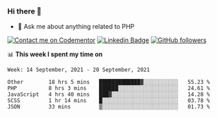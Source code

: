 ### Hi there 👋

<!--
**mustafaculban/mustafaculban** is a ✨ _special_ ✨ repository because its `README.md` (this file) appears on your GitHub profile.

Here are some ideas to get you started:

- 🌱 I’m currently learning ...
- 👯 I’m looking to collaborate on ...
- 🤔 I’m looking for help with ...
- 📫 How to reach me: ...
- 😄 Pronouns: ...
- ⚡ Fun fact: ...

-->
- 💬 Ask me about anything related to PHP

[![Contact me on Codementor](https://www.codementor.io/m-badges/karamusluk/book-session.svg)](https://www.codementor.io/@karamusluk?refer=badge)
[![Linkedin Badge](https://img.shields.io/badge/-Mustafa%20Culban-blue?style=social&logo=Linkedin&logoColor=blue&link=https://www.linkedin.com/in/mustafaculban/)](https://www.linkedin.com/in/mustafaculban/) 
[![GitHub followers](https://img.shields.io/github/followers/karamusluk?label=Follow&style=social)](https://github.com/karamusluk/?tab=follow)


📊 **This week I spent my time on**
<!--START_SECTION:waka-->
```text
Week: 14 September, 2021 - 20 September, 2021

Other        18 hrs 5 mins   █████████████▓░░░░░░░░░░░   55.23 % 
PHP          8 hrs 3 mins    ██████░░░░░░░░░░░░░░░░░░░   24.61 % 
JavaScript   4 hrs 40 mins   ███▓░░░░░░░░░░░░░░░░░░░░░   14.28 % 
SCSS         1 hr 14 mins    █░░░░░░░░░░░░░░░░░░░░░░░░   03.78 % 
JSON         33 mins         ▒░░░░░░░░░░░░░░░░░░░░░░░░   01.73 % 
```
<!--END_SECTION:waka-->

